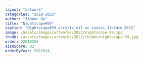 ```yaml
---
layout: "artwork"
categories: "2018-2022"
author: "Jihoon Ha"
title: "Nightscape#59"
caption: "Nightscape#59_acrylic,oil on canvas_33×24㎝_2022"
image: /assets/images/artworks/2022/nightscape-59.jpg
thumb: /assets/images/artworks/2022/thumbs/nightscape-59.jpg
order: 22010259
sizeScore: 02
orderByYear: 2022014
---
```

